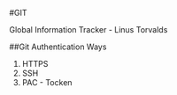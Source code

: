 #GIT

Global Information Tracker - Linus Torvalds 

##Git Authentication Ways
1. HTTPS
2. SSH
3. PAC - Tocken


